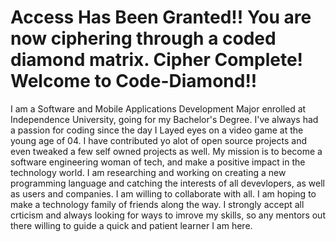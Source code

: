 # Access Has Been Granted!! You are now ciphering through a coded diamond matrix. Cipher Complete! Welcome to Code-Diamond!!

I am a Software and Mobile Applications Development Major enrolled at Independence University, going for my Bachelor's Degree.
I've always had a passion for coding since the day I Layed eyes on a video game at the young age of 04. I have contributed yo alot of open source projects and even tweaked a few self owned projects as well. My mission is to become a software engineering woman of tech, and make a positive impact in the technology world. I am researching and working on creating a new programming language and catching the interests of all devevlopers, as well as users and companies. I am willing to collaborate with all. I am hoping to make a technology family of friends along the way. I strongly accept all crticism and always looking for ways to imrove my skills, so any mentors out there willing to guide a quick and patient learner I am here.
